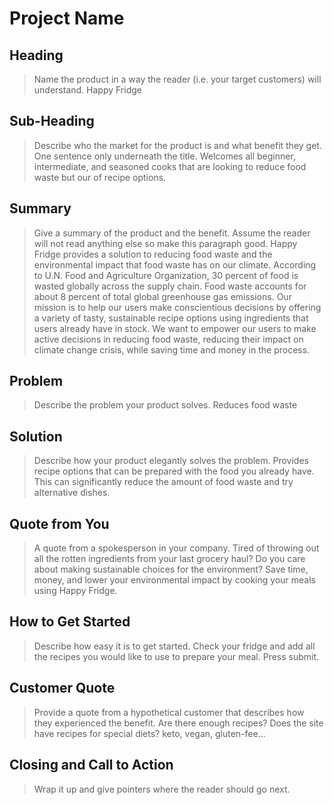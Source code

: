 # Project Name #

<!--
> This material was originally posted [here](http://www.quora.com/What-is-Amazons-approach-to-product-development-and-product-management). It is reproduced here for posterities sake.

There is an approach called "working backwards" that is widely used at Amazon. They work backwards from the customer, rather than starting with an idea for a product and trying to bolt customers onto it. While working backwards can be applied to any specific product decision, using this approach is especially important when developing new products or features.

For new initiatives a product manager typically starts by writing an internal press release announcing the finished product. The target audience for the press release is the new/updated product's customers, which can be retail customers or internal users of a tool or technology. Internal press releases are centered around the customer problem, how current solutions (internal or external) fail, and how the new product will blow away existing solutions.

If the benefits listed don't sound very interesting or exciting to customers, then perhaps they're not (and shouldn't be built). Instead, the product manager should keep iterating on the press release until they've come up with benefits that actually sound like benefits. Iterating on a press release is a lot less expensive than iterating on the product itself (and quicker!).

If the press release is more than a page and a half, it is probably too long. Keep it simple. 3-4 sentences for most paragraphs. Cut out the fat. Don't make it into a spec. You can accompany the press release with a FAQ that answers all of the other business or execution questions so the press release can stay focused on what the customer gets. My rule of thumb is that if the press release is hard to write, then the product is probably going to suck. Keep working at it until the outline for each paragraph flows.

Oh, and I also like to write press-releases in what I call "Oprah-speak" for mainstream consumer products. Imagine you're sitting on Oprah's couch and have just explained the product to her, and then you listen as she explains it to her audience. That's "Oprah-speak", not "Geek-speak".

Once the project moves into development, the press release can be used as a touchstone; a guiding light. The product team can ask themselves, "Are we building what is in the press release?" If they find they're spending time building things that aren't in the press release (overbuilding), they need to ask themselves why. This keeps product development focused on achieving the customer benefits and not building extraneous stuff that takes longer to build, takes resources to maintain, and doesn't provide real customer benefit (at least not enough to warrant inclusion in the press release).
 -->

## Heading ##
  > Name the product in a way the reader (i.e. your target customers) will understand.
  Happy Fridge

## Sub-Heading ##
  > Describe who the market for the product is and what benefit they get. One sentence only underneath the title.
  Welcomes all beginner, intermediate, and seasoned cooks that are looking to reduce food waste but our of recipe options.

## Summary ##
  > Give a summary of the product and the benefit. Assume the reader will not read anything else so make this paragraph good.
  Happy Fridge provides a solution to reducing food waste and  the environmental impact that food waste has on our climate. According to U.N. Food and Agriculture Organization, 30 percent of food is wasted globally across the supply chain. Food waste accounts for about 8 percent of total global greenhouse gas emissions. Our mission is to help our users make conscientious decisions by offering a variety of tasty, sustainable recipe options using ingredients that users already have in stock. We want to empower our users to make active decisions in reducing food waste, reducing their impact on climate change crisis, while saving time and money in the process.

## Problem ##
  > Describe the problem your product solves.
  Reduces food waste

## Solution ##
  > Describe how your product elegantly solves the problem.
  Provides recipe options that can be prepared with the food you already have. This can significantly reduce the amount of food waste and try alternative dishes.

## Quote from You ##
  > A quote from a spokesperson in your company.
Tired of throwing out all the rotten ingredients from your last grocery haul? Do you care about making sustainable choices for the environment? Save time, money, and lower your environmental impact by cooking your meals using Happy Fridge.


## How to Get Started ##
  > Describe how easy it is to get started.
Check your fridge and add all the recipes you would like to use to prepare your meal. Press submit.

## Customer Quote ##
  > Provide a quote from a hypothetical customer that describes how they experienced the benefit.
Are there enough recipes?
Does the site have recipes for special diets? keto, vegan, gluten-fee...


## Closing and Call to Action ##
  > Wrap it up and give pointers where the reader should go next.

